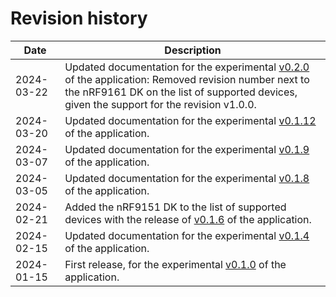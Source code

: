# Revision history

| Date       | Description   |
|------------|---------------|
| 2024-03-22 | Updated documentation for the experimental [v0.2.0](https://github.com/NordicSemiconductor/pc-nrfconnect-board-configurator/blob/main/Changelog.md) of the application: Removed revision number next to the nRF9161 DK on the list of supported devices, given the support for the revision v1.0.0. |
| 2024-03-20 | Updated documentation for the experimental [v0.1.12](https://github.com/NordicSemiconductor/pc-nrfconnect-board-configurator/blob/main/Changelog.md) of the application. |
| 2024-03-07 | Updated documentation for the experimental [v0.1.9](https://github.com/NordicSemiconductor/pc-nrfconnect-board-configurator/blob/main/Changelog.md) of the application. |
| 2024-03-05 | Updated documentation for the experimental [v0.1.8](https://github.com/NordicSemiconductor/pc-nrfconnect-board-configurator/blob/main/Changelog.md) of the application. |
| 2024-02-21 | Added the nRF9151 DK to the list of supported devices with the release of [v0.1.6](https://github.com/NordicSemiconductor/pc-nrfconnect-board-configurator/blob/main/Changelog.md) of the application. |
| 2024-02-15 | Updated documentation for the experimental [v0.1.4](https://github.com/NordicSemiconductor/pc-nrfconnect-board-configurator/blob/main/Changelog.md) of the application. |
| 2024-01-15 | First release, for the experimental [v0.1.0](https://github.com/NordicSemiconductor/pc-nrfconnect-board-configurator/blob/main/Changelog.md) of the application. |
